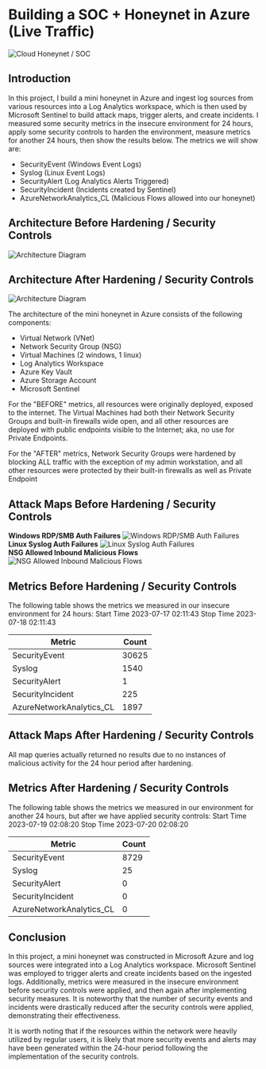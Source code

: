 # Building a SOC + Honeynet in Azure (Live Traffic)
![Cloud Honeynet / SOC](https://i.imgur.com/ZWxe03e.jpg)

## Introduction

In this project, I build a mini honeynet in Azure and ingest log sources from various resources into a Log Analytics workspace, which is then used by Microsoft Sentinel to build attack maps, trigger alerts, and create incidents. I measured some security metrics in the insecure environment for 24 hours, apply some security controls to harden the environment, measure metrics for another 24 hours, then show the results below. The metrics we will show are:

- SecurityEvent (Windows Event Logs)
- Syslog (Linux Event Logs)
- SecurityAlert (Log Analytics Alerts Triggered)
- SecurityIncident (Incidents created by Sentinel)
- AzureNetworkAnalytics_CL (Malicious Flows allowed into our honeynet)

## Architecture Before Hardening / Security Controls
![Architecture Diagram](https://i.imgur.com/aBDwnKb.jpg)

## Architecture After Hardening / Security Controls
![Architecture Diagram](https://i.imgur.com/YQNa9Pp.jpg)

The architecture of the mini honeynet in Azure consists of the following components:

- Virtual Network (VNet)
- Network Security Group (NSG)
- Virtual Machines (2 windows, 1 linux)
- Log Analytics Workspace
- Azure Key Vault
- Azure Storage Account
- Microsoft Sentinel

For the "BEFORE" metrics, all resources were originally deployed, exposed to the internet. The Virtual Machines had both their Network Security Groups and built-in firewalls wide open, and all other resources are deployed with public endpoints visible to the Internet; aka, no use for Private Endpoints.

For the "AFTER" metrics, Network Security Groups were hardened by blocking ALL traffic with the exception of my admin workstation, and all other resources were protected by their built-in firewalls as well as Private Endpoint

## Attack Maps Before Hardening / Security Controls
<b>Windows RDP/SMB Auth Failures</b>
![Windows RDP/SMB Auth Failures](https://i.imgur.com/W8Ka3N1.jpg)<br>
<b>Linux Syslog Auth Failures</b>
![Linux Syslog Auth Failures](https://i.imgur.com/M29LpCp.jpg)<br>
<b>NSG Allowed Inbound Malicious Flows</b>
![NSG Allowed Inbound Malicious Flows](https://i.imgur.com/zjd23xz.jpg)<br>

## Metrics Before Hardening / Security Controls

The following table shows the metrics we measured in our insecure environment for 24 hours:
Start Time 2023-07-17 02:11:43
Stop Time 2023-07-18 02:11:43

| Metric                   | Count
| ------------------------ | -----
| SecurityEvent            | 30625
| Syslog                   | 1540
| SecurityAlert            | 1
| SecurityIncident         | 225
| AzureNetworkAnalytics_CL | 1897

## Attack Maps After Hardening / Security Controls

All map queries actually returned no results due to no instances of malicious activity for the 24 hour period after hardening.

## Metrics After Hardening / Security Controls

The following table shows the metrics we measured in our environment for another 24 hours, but after we have applied security controls:
Start Time 2023-07-19 02:08:20
Stop Time	2023-07-20 02:08:20

| Metric                   | Count
| ------------------------ | -----
| SecurityEvent            | 8729
| Syslog                   | 25
| SecurityAlert            | 0
| SecurityIncident         | 0
| AzureNetworkAnalytics_CL | 0

## Conclusion

In this project, a mini honeynet was constructed in Microsoft Azure and log sources were integrated into a Log Analytics workspace. Microsoft Sentinel was employed to trigger alerts and create incidents based on the ingested logs. Additionally, metrics were measured in the insecure environment before security controls were applied, and then again after implementing security measures. It is noteworthy that the number of security events and incidents were drastically reduced after the security controls were applied, demonstrating their effectiveness.

It is worth noting that if the resources within the network were heavily utilized by regular users, it is likely that more security events and alerts may have been generated within the 24-hour period following the implementation of the security controls.
